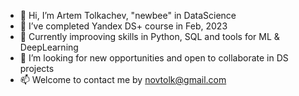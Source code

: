 - 👋 Hi, I’m Artem Tolkachev, "newbee" in DataScience
- 👀 I’ve completed Yandex DS+ course in Feb, 2023
- 🌱 Currently improoving skills in Python, SQL and tools for ML & DeepLearning
- 💞️ I’m looking for new opportunities and open to collaborate in DS projects
- 📫 Welcome to contact me by novtolk@gmail.com

<!---
ArtemTolk/ArtemTolk is a ✨ special ✨ repository because its `README.md` (this file) appears on your GitHub profile.
You can click the Preview link to take a look at your changes.
--->
